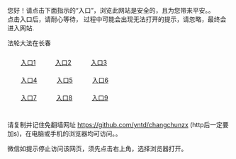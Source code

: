 您好！请点击下面指示的“入口”，浏览此网站是安全的，且为您带来平安。。 <br/>
点击入口后，请耐心等待， 过程中可能会出现无法打开的提示，请忽略，最终会进入网站. </br>

法轮大法在长春<br/>
<div style="padding:10px"><a style="margin:20px" target="_blank" href="https://d1vmyrysgzzqx7.cloudfront.net/2Qpsp?qvkaqq" id="ccLink1" rel="nofollow">入口1</a> <a target="_blank" style="margin:20px" href="https://d15xyhoce0ip4x.cloudfront.net/2Qpsp?nzqhdnj" id="ccLink2" rel="nofollow">入口2</a> <a style="margin:20px" target="_blank" href="https://d14b94r1iqlh8x.cloudfront.net/2Qpsp?bknach" id="ccLink3" rel="nofollow">入口3</a></div>

<div style="padding:10px" ><a style="margin:20px" target="_blank" href="https://d1vmyrysgzzqx7.cloudfront.net/2Qpsp?qvkaqq" id="ccLink4" rel="nofollow">入口4</a> <a style="margin:20px" href="https://d15xyhoce0ip4x.cloudfront.net/2Qpsp?nzqhdnj" target="_blank" id="ccLink5" rel="nofollow">入口5</a> <a style="margin:20px" href="https://d14b94r1iqlh8x.cloudfront.net/2Qpsp?bknach" target="_blank" id="ccLink6" rel="nofollow">入口6</a></div>

<div style="padding:10px"><a style="margin:20px" target="_blank" href="https://d1vmyrysgzzqx7.cloudfront.net/2Qpsp?qvkaqq" id="ccLink7" rel="nofollow">入口7</a> <a style="margin:20px" href="https://d15xyhoce0ip4x.cloudfront.net/2Qpsp?nzqhdnj" target="_blank" id="ccLink8" rel="nofollow">入口8</a> <a style="margin:20px" target="_blank" href="https://d14b94r1iqlh8x.cloudfront.net/2Qpsp?bknach" id="ccLink9" rel="nofollow">入口9</a></div>

<br/>



请复制并记住免翻墙网址 https://github.com/yntd/changchunzx (http后一定要加s)，在电脑或手机的浏览器均可访问。。<br/>

微信如提示停止访问该网页，须先点击右上角，选择浏览器打开。
